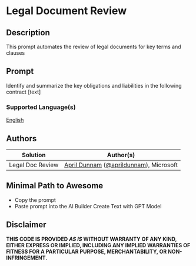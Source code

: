 # Legal Document Review

## Description

This prompt automates the review of legal documents for key terms and clauses

## Prompt

Identify and summarize the key obligations and liabilities in the following contract [text]

### Supported Language(s)

[English](./en-us/prompt.md)

## Authors

Solution|Author(s)
--------|---------
Legal Doc Review | [April Dunnam](https://github.com/aprildunnam) ([@aprildunnam](https://twitter.com/aprildunnam)), Microsoft

## Minimal Path to Awesome

* Copy the prompt
* Paste prompt into the AI Builder Create Text with GPT Model

## Disclaimer

**THIS CODE IS PROVIDED *AS IS* WITHOUT WARRANTY OF ANY KIND, EITHER EXPRESS OR IMPLIED, INCLUDING ANY IMPLIED WARRANTIES OF FITNESS FOR A PARTICULAR PURPOSE, MERCHANTABILITY, OR NON-INFRINGEMENT.**
